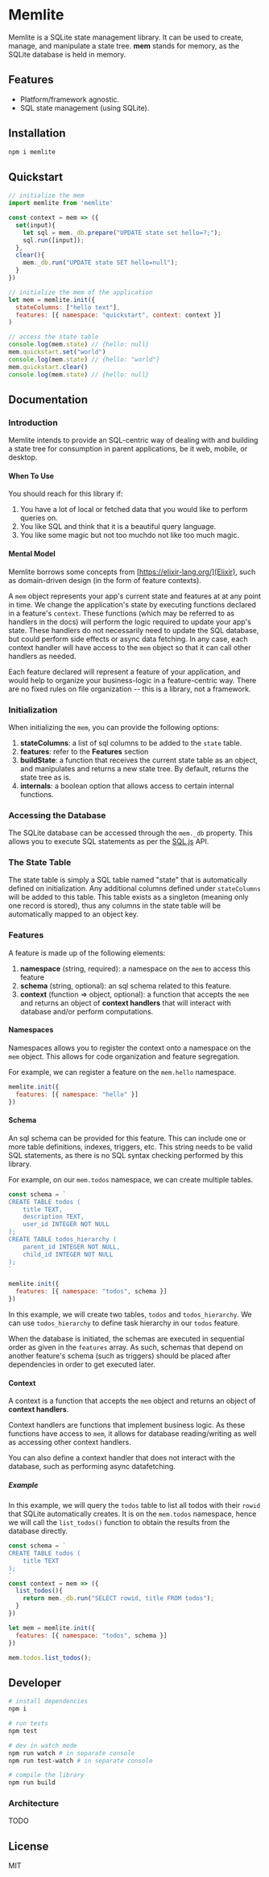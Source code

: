 # Memlite

Memlite is a SQLite state management library. It can be used to create, manage, and manipulate a state tree. __mem__ stands for memory, as the SQLite database is held in memory.


## Features

- Platform/framework agnostic.
- SQL state management (using SQLite).

## Installation
```bash
npm i memlite
```

## Quickstart

```js
// initialize the mem
import memlite from 'memlite'

const context = mem => ({
  set(input){
    let sql = mem._db.prepare("UPDATE state set hello=?;");
    sql.run([input]);
  },
  clear(){
    mem._db.run("UPDATE state SET hello=null");
  }
})

// initialize the mem of the application
let mem = memlite.init({
  stateColumns: ["hello text"],
  features: [{ namespace: "quickstart", context: context }]
)

// access the state table
console.log(mem.state) // {hello: null}
mem.quickstart.set("world")
console.log(mem.state) // {hello: "world"}
mem.quickstart.clear()
console.log(mem.state) // {hello: null}
```

## Documentation

### Introduction
Memlite intends to provide an SQL-centric way of dealing with and building a state tree for consumption in parent applications, be it web, mobile, or desktop. 

#### When To Use
You should reach for this library if:
1. You have a lot of local or fetched data that you would like to perform queries on.
2. You like SQL and think that it is a beautiful query language.
3. You like some magic but not too muchdo not like too much magic.

#### Mental Model
Memlite borrows some concepts from [https://elixir-lang.org/](Elixir), such as domain-driven design (in the form of feature contexts).

A `mem` object represents your app's current state and features at at any point in time. We change the application's state by executing functions declared in a feature's `context`. These functions (which may be referred to as handlers in the docs) will perform the logic required to update your app's state. These handlers do not necessarily need to update the SQL database, but could perform side effects or async data fetching. In any case, each context handler will have access to the `mem` object so that it can call other handlers as needed.

Each feature declared will represent a feature of your application, and would help to organize your business-logic in a feature-centric way. There are no fixed rules on file organization -- this is a library, not a framework.

### Initialization

When initializing the `mem`, you can provide the following options:

1. **stateColumns**: a list of sql columns to be added to the `state` table.
2. **features**: refer to the **Features** section
3. **buildState**: a function that receives the current state table as an object, and manipulates and returns a new state tree. By default, returns the state tree as is.
4. **internals**: a boolean option that allows access to certain internal functions.

### Accessing the Database

The SQLite database can be accessed through the `mem._db` property. This allows you to execute SQL statements as per the [SQL.js](https://sql.js.org/documentation/index.html) API.

### The State Table

The state table is simply a SQL table named "state" that is automatically defined on initialization. Any additional columns defined under `stateColumns` will be added to this table. This table exists as a singleton (meaning only one record is stored), thus any columns in the state table will be automatically mapped to an object key.

### Features

A feature is made up of the following elements:

1. **namespace** (string, required): a namespace on the `mem` to access this feature
3. **schema** (string, optional): an sql schema related to this feature. 
4. **context** (function => object, optional): a function that accepts the `mem` and returns an object of **context handlers** that will interact with database and/or perform computations.

#### Namespaces
Namespaces allows you to register the context onto a namespace on the `mem` object. This allows for code organization and feature segregation.

For example, we can register a feature on the `mem.hello` namespace.

```js
memlite.init({
  features: [{ namespace: "hello" }]
})
```

#### Schema
An sql schema can be provided for this feature. This can include one or more table definitions, indexes, triggers, etc. This string needs to be valid SQL statements, as there is no SQL syntax checking performed by this library.


For example, on our `mem.todos` namespace, we can create multiple tables.

```js
const schema = `
CREATE TABLE todos (
	title TEXT,
	description TEXT,
	user_id INTEGER NOT NULL
);
CREATE TABLE todos_hierarchy (
	parent_id INTEGER NOT NULL,
	child_id INTEGER NOT NULL
);
`

memlite.init({
  features: [{ namespace: "todos", schema }]
})
```
In this example, we will create two tables, `todos` and `todos_hierarchy`. We can use `todos_hierarchy` to define task hierarchy in our `todos` feature.

When the database is initiated, the schemas are executed in sequential order as given in the `features` array. As such, schemas that depend on another feature's schema (such as triggers) should be placed after dependencies in order to get executed later.

#### Context
A context is a function that accepts the `mem` object and returns an object of **context handlers**. 

Context handlers are functions that implement business logic. As these functions have access to `mem`, it allows for database reading/writing as well as accessing other context handlers.

You can also define a context handler that does not interact with the database, such as performing async datafetching.

##### Example
In this example, we will query the `todos` table to list all todos with their `rowid` that SQLite automatically creates. It is on the `mem.todos` namespace, hence we will call the `list_todos()` function to obtain the results from the database directly.
```js
const schema = `
CREATE TABLE todos (
	title TEXT
);
`
const context = mem => ({
  list_todos(){
    return mem._db.run("SELECT rowid, title FROM todos");
  }
})

let mem = memlite.init({
  features: [{ namespace: "todos", schema }]
})

mem.todos.list_todos();
```

## Developer

```bash
# install dependencies
npm i

# run tests
npm test

# dev in watch mode
npm run watch # in separate console
npm run test-watch # in separate console

# compile the library
npm run build
```

### Architecture

TODO

## License

MIT

